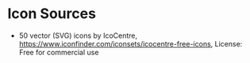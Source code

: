 # Icon Sources

 * 50 vector (SVG) icons by IcoCentre, https://www.iconfinder.com/iconsets/icocentre-free-icons, License: Free for commercial use
